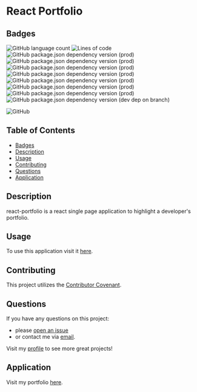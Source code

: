 # React Portfolio
## Badges
![GitHub language count](https://img.shields.io/github/languages/count/caeldeth/react-portfolio?style=plastic)
![Lines of code](https://img.shields.io/tokei/lines/github/caeldeth/react-portfolio?style=plastic)
![GitHub package.json dependency version (prod)](https://img.shields.io/github/package-json/dependency-version/caeldeth/react-portfolio/react?style=plastic)
![GitHub package.json dependency version (prod)](https://img.shields.io/github/package-json/dependency-version/caeldeth/react-portfolio/react-dom?style=plastic)
![GitHub package.json dependency version (prod)](https://img.shields.io/github/package-json/dependency-version/caeldeth/react-portfolio/react-scripts?style=plastic)
![GitHub package.json dependency version (prod)](https://img.shields.io/github/package-json/dependency-version/caeldeth/react-portfolio/web-vitals?style=plastic)
![GitHub package.json dependency version (prod)](https://img.shields.io/github/package-json/dependency-version/caeldeth/react-portfolio/@emotion/react?style=plastic)
![GitHub package.json dependency version (prod)](https://img.shields.io/github/package-json/dependency-version/caeldeth/react-portfolio/@emotion/styled?style=plastic)
![GitHub package.json dependency version (prod)](https://img.shields.io/github/package-json/dependency-version/caeldeth/react-portfolio/@mui/material?style=plastic)
![GitHub package.json dependency version (dev dep on branch)](https://img.shields.io/github/package-json/dependency-version/caeldeth/react-portfolio/dev/gh-pages?style=plastic)  

![GitHub](https://img.shields.io/github/license/caeldeth/react-portfolio?style=for-the-badge)

## Table of Contents
  - [Badges](#badges)
  - [Description](#description)
  - [Usage](#usage)
  - [Contributing](#contributing)
  - [Questions](#questions)
  - [Application](#application)

## Description
react-portfolio is a react single page application to highlight a developer's portfolio.

## Usage
To use this application visit it [here](https://caeldeth.github.io/react-portfolio/).
## Contributing
This project utilizes the [Contributor Covenant](https://www.contributor-covenant.org/version/2/1/code_of_conduct/).

## Questions
If you have any questions on this project:
* please [open an issue](https://github.com/Caeldeth/react-portfolio/issues)
* or contact me via [email](mailto:tacolejr@gmail.com?subject=[Github%20Question%20-%20react-portfolio]).

Visit my [profile](https://github.com/Caeldeth) to see more great projects!
  
## Application
Visit my portfolio [here](https://caeldeth.github.io/react-portfolio/).
